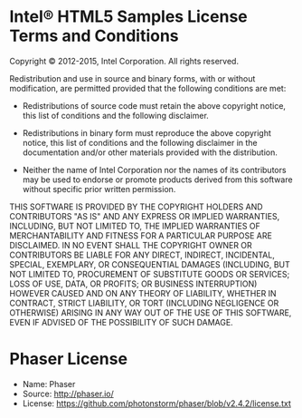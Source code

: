 # Intel® HTML5 Samples License Terms and Conditions

Copyright © 2012-2015, Intel Corporation. All rights reserved.

Redistribution and use in source and binary forms, with or without
modification, are permitted provided that the following conditions are
met:

-   Redistributions of source code must retain the above copyright
    notice, this list of conditions and the following disclaimer.

-   Redistributions in binary form must reproduce the above copyright
    notice, this list of conditions and the following disclaimer in the
    documentation and/or other materials provided with the distribution.

-   Neither the name of Intel Corporation nor the names of its
    contributors may be used to endorse or promote products derived from
    this software without specific prior written permission.

THIS SOFTWARE IS PROVIDED BY THE COPYRIGHT HOLDERS AND CONTRIBUTORS "AS
IS" AND ANY EXPRESS OR IMPLIED WARRANTIES, INCLUDING, BUT NOT LIMITED
TO, THE IMPLIED WARRANTIES OF MERCHANTABILITY AND FITNESS FOR A
PARTICULAR PURPOSE ARE DISCLAIMED. IN NO EVENT SHALL THE COPYRIGHT OWNER
OR CONTRIBUTORS BE LIABLE FOR ANY DIRECT, INDIRECT, INCIDENTAL, SPECIAL,
EXEMPLARY, OR CONSEQUENTIAL DAMAGES (INCLUDING, BUT NOT LIMITED TO,
PROCUREMENT OF SUBSTITUTE GOODS OR SERVICES; LOSS OF USE, DATA, OR
PROFITS; OR BUSINESS INTERRUPTION) HOWEVER CAUSED AND ON ANY THEORY OF
LIABILITY, WHETHER IN CONTRACT, STRICT LIABILITY, OR TORT (INCLUDING
NEGLIGENCE OR OTHERWISE) ARISING IN ANY WAY OUT OF THE USE OF THIS
SOFTWARE, EVEN IF ADVISED OF THE POSSIBILITY OF SUCH DAMAGE.

# Phaser License
* Name: Phaser
* Source: http://phaser.io/
* License: https://github.com/photonstorm/phaser/blob/v2.4.2/license.txt